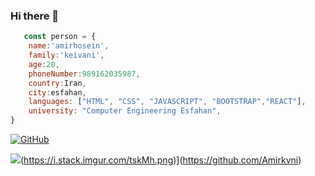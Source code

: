 ### Hi there 👋

```javascript
   const person = {
    name:'amirhosein',
    family:'keivani',
    age:20,
    phoneNumber:989162035987,
    country:Iran,
    city:esfahan,
    languages: ["HTML", "CSS", "JAVASCRIPT", "BOOTSTRAP","REACT"],
    university: "Computer Engineering Esfahan",
}
```
[![GitHub](https://i.stack.imgur.com/tskMh.png)](https://github.com/Amirkvni)

![](https://img.shields.io/badge/Codepen-000000?style=for-the-badge&logo=codepen&logoColor=white)(https://i.stack.imgur.com/tskMh.png)](https://github.com/Amirkvni)
